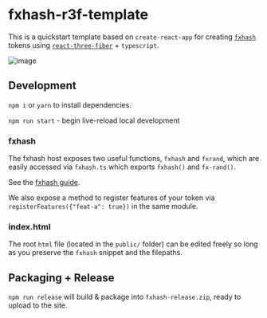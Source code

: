 # fxhash-r3f-template

This is a quickstart template based on `create-react-app` for creating [`fxhash`](https://www.fxhash.xyz) tokens using [`react-three-fiber`](https://github.com/pmndrs/react-three-fiber) + `typescript`.

![image](https://user-images.githubusercontent.com/5009316/142333930-565052ab-a860-4081-b6b5-3c174e5a17a9.png)

## Development

`npm i` or `yarn` to install dependencies.

`npm run start` - begin live-reload local development

### fxhash

The fxhash host exposes two useful functions, `fxhash` and `fxrand`, which are easily accessed via `fxhash.ts` which exports `fxhash()` and `fx-rand()`.

See the [fxhash guide](https://www.fxhash.xyz/articles/guide-mint-generative-token).

We also expose a method to register features of your token via `registerFeatures({"feat-a": true})` in the same module.

### index.html

The root `html` file (located in the `public/` folder) can be edited freely so long as you preserve the `fxhash` snippet and the filepaths.

## Packaging + Release

`npm run release` will build & package into `fxhash-release.zip`, ready to upload to the site.
